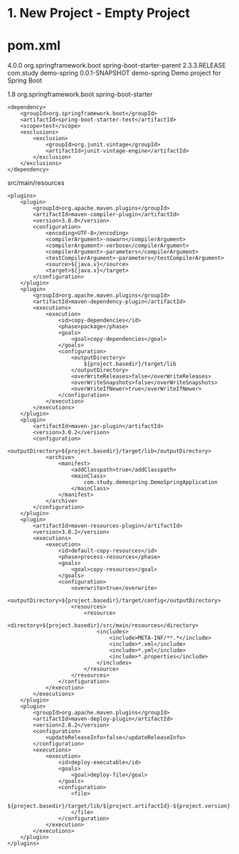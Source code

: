 
# 1. New Project - Empty Project


# pom.xml

<?xml version="1.0" encoding="UTF-8"?>
<project xmlns="http://maven.apache.org/POM/4.0.0" xmlns:xsi="http://www.w3.org/2001/XMLSchema-instance"
      xsi:schemaLocation="http://maven.apache.org/POM/4.0.0 https://maven.apache.org/xsd/maven-4.0.0.xsd">
<modelVersion>4.0.0</modelVersion>
<parent>
    <groupId>org.springframework.boot</groupId>
    <artifactId>spring-boot-starter-parent</artifactId>
    <version>2.3.3.RELEASE</version>
    <relativePath/> <!-- lookup parent from repository -->
</parent>
<groupId>com.study</groupId>
<artifactId>demo-spring</artifactId>
<version>0.0.1-SNAPSHOT</version>
<name>demo-spring</name>
<description>Demo project for Spring Boot</description>

<properties>
    <java.v>1.8</java.v>
</properties>

<dependencies>
    <dependency>
        <groupId>org.springframework.boot</groupId>
        <artifactId>spring-boot-starter</artifactId>
    </dependency>

    <dependency>
        <groupId>org.springframework.boot</groupId>
        <artifactId>spring-boot-starter-test</artifactId>
        <scope>test</scope>
        <exclusions>
            <exclusion>
                <groupId>org.junit.vintage</groupId>
                <artifactId>junit-vintage-engine</artifactId>
            </exclusion>
        </exclusions>
    </dependency>
</dependencies>
<build>
    <!--        Intellij 는 default로 /src/main/java를 Sources Root 경로로 사용한다.-->
    <!--        <sourceDirectory>/src/main/java</sourceDirectory>-->
    <resources>
        <resource>
            <directory>src/main/resources</directory>
            <!--<excludes>
                <exclude>*.xml</exclude>
            </excludes>-->
        </resource>
    </resources>

    <plugins>
        <plugin>
            <groupId>org.apache.maven.plugins</groupId>
            <artifactId>maven-compiler-plugin</artifactId>
            <version>3.8.0</version>
            <configuration>
                <encoding>UTF-8</encoding>
                <compilerArgument>-nowarn</compilerArgument>
                <compilerArgument>-verbose</compilerArgument>
                <compilerArgument>-parameters</compilerArgument>
                <testCompilerArgument>-parameters</testCompilerArgument>
                <source>${java.v}</source>
                <target>${java.v}</target>
            </configuration>
        </plugin>
        <plugin>
            <groupId>org.apache.maven.plugins</groupId>
            <artifactId>maven-dependency-plugin</artifactId>
            <executions>
                <execution>
                    <id>copy-dependencies</id>
                    <phase>package</phase>
                    <goals>
                        <goal>copy-dependencies</goal>
                    </goals>
                    <configuration>
                        <outputDirectory>
                            ${project.basedir}/target/lib
                        </outputDirectory>
                        <overWriteReleases>false</overWriteReleases>
                        <overWriteSnapshots>false</overWriteSnapshots>
                        <overWriteIfNewer>true</overWriteIfNewer>
                    </configuration>
                </execution>
            </executions>
        </plugin>
        <plugin>
            <artifactId>maven-jar-plugin</artifactId>
            <version>3.0.2</version>
            <configuration>
                <outputDirectory>${project.basedir}/target/lib</outputDirectory>
                <archive>
                    <manifest>
                        <addClasspath>true</addClasspath>
                        <mainClass>
                            com.study.demospring.DemoSpringApplication
                        </mainClass>
                    </manifest>
                </archive>
            </configuration>
        </plugin>
        <plugin>
            <artifactId>maven-resources-plugin</artifactId>
            <version>3.0.2</version>
            <executions>
                <execution>
                    <id>default-copy-resources</id>
                    <phase>process-resources</phase>
                    <goals>
                        <goal>copy-resources</goal>
                    </goals>
                    <configuration>
                        <overwrite>true</overwrite>
                        <outputDirectory>${project.basedir}/target/config</outputDirectory>
                        <resources>
                            <resource>
                                <directory>${project.basedir}/src/main/resources</directory>
                                <includes>
                                    <include>META-INF/**.*</include>
                                    <include>*.xml</include>
                                    <include>*.yml</include>
                                    <include>*.properties</include>
                                </includes>
                            </resource>
                        </resources>
                    </configuration>
                </execution>
            </executions>
        </plugin>
        <plugin>
            <groupId>org.apache.maven.plugins</groupId>
            <artifactId>maven-deploy-plugin</artifactId>
            <version>2.8.2</version>
            <configuration>
                <updateReleaseInfo>false</updateReleaseInfo>
            </configuration>
            <executions>
                <execution>
                    <id>deploy-executable</id>
                    <goals>
                        <goal>deploy-file</goal>
                    </goals>
                    <configuration>
                        <file>
                            ${project.basedir}/target/lib/${project.artifactId}-${project.version}.jar
                        </file>
                    </configuration>
                </execution>
            </executions>
        </plugin>
    </plugins>
</build>

<!--    <build>-->
<!--        <plugins>-->
<!--            <plugin>-->
<!--                <groupId>org.springframework.boot</groupId>-->
<!--                <artifactId>spring-boot-maven-plugin</artifactId>-->
<!--            </plugin>-->
<!--        </plugins>-->
<!--    </build>-->

</project>
